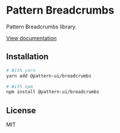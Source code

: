 # Pattern Breadcrumbs

Pattern Breadcrumbs library.

[View documentation](https://pattern.icu/)

## Installation

```sh
# With yarn
yarn add @pattern-ui/breadcrumbs

# With npm
npm install @pattern-ui/breadcrumbs
```

## License

MIT
